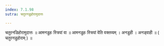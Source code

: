 ```yaml
---
index: 7.1.98
sutra: चतुरनडुहोरामुदात्तः

---
```

 चतुरनडिहोरामुदात्तः ॥ आमनडुहः स्त्रियां वा ॥ आमनडुहः स्त्रियां वेति वक्तव्यम् । अनडुही । अनड्वाही ॥ ( चतुरनडुहोराम् ) ॥ 